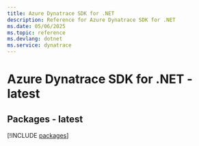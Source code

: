 ```yaml
---
title: Azure Dynatrace SDK for .NET
description: Reference for Azure Dynatrace SDK for .NET
ms.date: 05/06/2025
ms.topic: reference
ms.devlang: dotnet
ms.service: dynatrace
---
```

# Azure Dynatrace SDK for .NET - latest
## Packages - latest
[!INCLUDE [packages](dynatrace-index.md)]